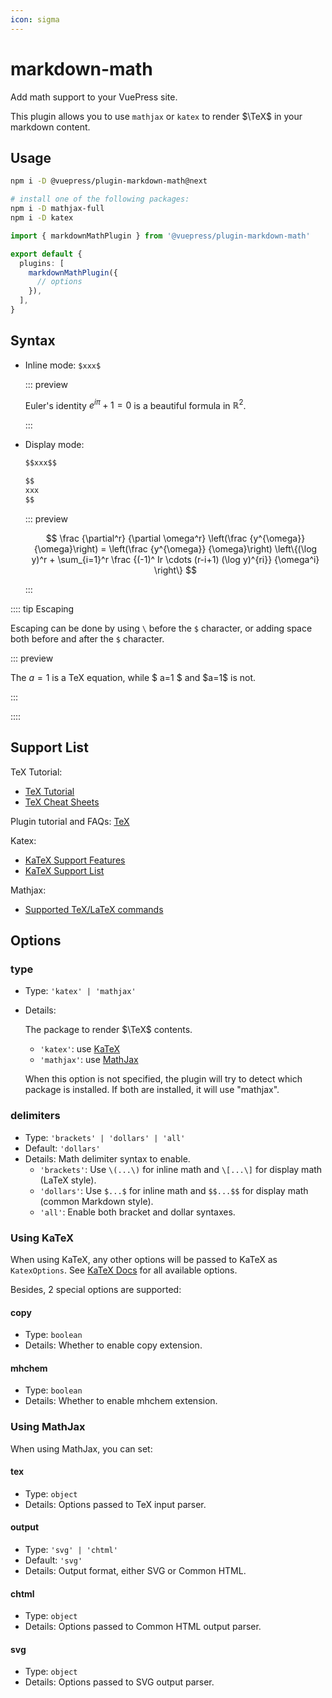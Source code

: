 ```yaml
---
icon: sigma
---
```


# markdown-math

<NpmBadge package="@vuepress/plugin-markdown-math" />

Add math support to your VuePress site.

This plugin allows you to use `mathjax` or `katex` to render $\TeX$ in your markdown content.

## Usage

```bash
npm i -D @vuepress/plugin-markdown-math@next

# install one of the following packages:
npm i -D mathjax-full
npm i -D katex
```

```ts title=".vuepress/config.ts"
import { markdownMathPlugin } from '@vuepress/plugin-markdown-math'

export default {
  plugins: [
    markdownMathPlugin({
      // options
    }),
  ],
}
```

## Syntax

- Inline mode: `$xxx$`

  ::: preview

  Euler's identity $e^{i\pi}+1=0$ is a beautiful formula in $\mathbb{R}^2$.

  :::

- Display mode:

  ```md
  $$xxx$$

  $$
  xxx
  $$
  ```

  ::: preview

  $$
  \frac {\partial^r} {\partial \omega^r} \left(\frac {y^{\omega}} {\omega}\right)
  = \left(\frac {y^{\omega}} {\omega}\right) \left\{(\log y)^r + \sum_{i=1}^r \frac {(-1)^ Ir \cdots (r-i+1) (\log y)^{ri}} {\omega^i} \right\}
  $$

  :::

:::: tip Escaping

Escaping can be done by using `\` before the `$` character, or adding space both before and after the `$` character.

::: preview

The $a=1$ is a TeX equation, while $ a=1 $ and \$a=1$ is not.

:::

::::

## Support List

TeX Tutorial:

- [TeX Tutorial](https://www.overleaf.com/learn/latex/Learn_LaTeX_in_30_minutes)
- [TeX Cheat Sheets](https://mdit-plugins.github.io/tex.html#tex-tutorial)

Plugin tutorial and FAQs: [TeX](https://mdit-plugins.github.io/tex.html#tex-tutorial)

Katex:

- [KaTeX Support Features](https://katex.org/docs/supported.html)
- [KaTeX Support List](https://katex.org/docs/support_table.html)

Mathjax:

- [Supported TeX/LaTeX commands](https://docs.mathjax.org/en/latest/input/tex/macros/index.html#tex-commands)

## Options

### type

- Type: `'katex' | 'mathjax'`
- Details:

  The package to render $\TeX$ contents.
  - `'katex'`: use [KaTeX](https://katex.org/)
  - `'mathjax'`: use [MathJax](https://www.mathjax.org/)

  When this option is not specified, the plugin will try to detect which package is installed. If both are installed, it will use "mathjax".

### delimiters

- Type: `'brackets' | 'dollars' | 'all'`
- Default: `'dollars'`
- Details: Math delimiter syntax to enable.
  - `'brackets'`: Use `\(...\)` for inline math and `\[...\]` for display math (LaTeX style).
  - `'dollars'`: Use `$...$` for inline math and `$$...$$` for display math (common Markdown style).
  - `'all'`: Enable both bracket and dollar syntaxes.

### Using KaTeX

When using KaTeX, any other options will be passed to KaTeX as `KatexOptions`. See [KaTeX Docs](https://katex.org/docs/options.html) for all available options.

Besides, 2 special options are supported:

#### copy

- Type: `boolean`
- Details: Whether to enable copy extension.

#### mhchem

- Type: `boolean`
- Details: Whether to enable mhchem extension.

### Using MathJax

When using MathJax, you can set:

#### tex

- Type: `object`
- Details: Options passed to TeX input parser.

#### output

- Type: `'svg' | 'chtml'`
- Default: `'svg'`
- Details: Output format, either SVG or Common HTML.

#### chtml

- Type: `object`
- Details: Options passed to Common HTML output parser.

#### svg

- Type: `object`
- Details: Options passed to SVG output parser.
